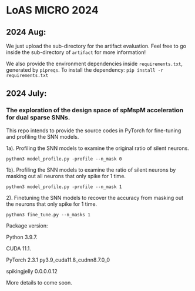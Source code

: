 # LoAS MICRO 2024

## 2024 Aug:
We just upload the sub-directory for the artifact evaluation. Feel free to go inside the sub-directory of ``artifact`` for more information!

We also provide the environment dependencies inside ``requirements.txt``, generated by ``pipreqs``.
To install the dependency: ``pip install -r requirements.txt``

## 2024 July:

### The exploration of the design space of spMspM acceleration for dual sparse SNNs.

This repo intends to provide the source codes in PyTorch for fine-tuning and profiling the SNN models.

1a). Profiling the SNN models to examine the original ratio of silent neurons.

``python3 model_profile.py -profile --n_mask 0``

1b). Profiling the SNN models to examine the ratio of silent neurons by masking out all neurons that only spike for 1 time.

``python3 model_profile.py -profile --n_mask 1``

2). Finetuning the SNN models to recover the accuracy from masking out the neurons that only spike for 1 time.
   
``python3 fine_tune.py --n_masks 1``


Package version:

Python 3.9.7.

CUDA 11.1.

PyTorch 2.3.1 py3.9_cuda11.8_cudnn8.7.0_0

spikingjelly 0.0.0.0.12

More details to come soon.



